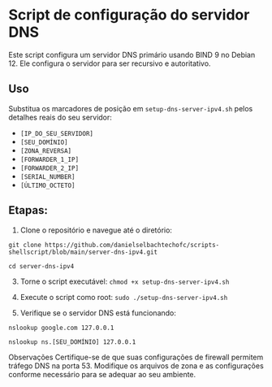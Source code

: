 # Script de configuração do servidor DNS
Este script configura um servidor DNS primário usando BIND 9 no Debian 12. Ele configura o servidor para ser recursivo e autoritativo.

## Uso
Substitua os marcadores de posição em `setup-dns-server-ipv4.sh` pelos detalhes reais do seu servidor:

- `[IP_DO_SEU_SERVIDOR]`
- `[SEU_DOMÍNIO]`
- `[ZONA_REVERSA]`
- `[FORWARDER_1_IP]`
- `[FORWARDER_2_IP]`
- `[SERIAL_NUMBER]`
- `[ÚLTIMO_OCTETO]`
  
## Etapas:

1. Clone o repositório e navegue até o diretório:
   
`git clone https://github.com/danielselbachtechofc/scripts-shellscript/blob/main/server-dns-ipv4.git`

`cd server-dns-ipv4`

3. Torne o script executável:
`chmod +x setup-dns-server-ipv4.sh`

4. Execute o script como root:
`sudo ./setup-dns-server-ipv4.sh`

5. Verifique se o servidor DNS está funcionando:
   
`nslookup google.com 127.0.0.1`

`nslookup ns.[SEU_DOMÍNIO] 127.0.0.1`

Observações
Certifique-se de que suas configurações de firewall permitem tráfego DNS na porta 53.
Modifique os arquivos de zona e as configurações conforme necessário para se adequar ao seu ambiente.

